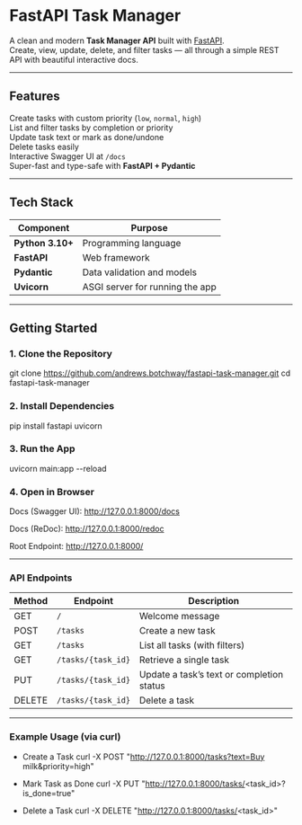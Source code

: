 #  FastAPI Task Manager

 A clean and modern **Task Manager API** built with [FastAPI](https://fastapi.tiangolo.com/).  
 Create, view, update, delete, and filter tasks — all through a simple REST API with beautiful interactive docs.

---

##  Features

 Create tasks with custom priority (`low`, `normal`, `high`)  
 List and filter tasks by completion or priority  
 Update task text or mark as done/undone  
 Delete tasks easily  
 Interactive Swagger UI at `/docs`  
 Super-fast and type-safe with **FastAPI + Pydantic**

---

##  Tech Stack

| Component | Purpose |
|------------|----------|
|  **Python 3.10+** | Programming language |
|  **FastAPI** | Web framework |
|  **Pydantic** | Data validation and models |
|  **Uvicorn** | ASGI server for running the app |

---

##  Getting Started

### 1. Clone the Repository

git clone https://github.com/andrews.botchway/fastapi-task-manager.git
cd fastapi-task-manager

### 2. Install Dependencies
pip install fastapi uvicorn

### 3. Run the App
uvicorn main:app --reload

### 4. Open in Browser

 Docs (Swagger UI): http://127.0.0.1:8000/docs

 Docs (ReDoc): http://127.0.0.1:8000/redoc

 Root Endpoint: http://127.0.0.1:8000/

--- 


###  API Endpoints
| Method | Endpoint           | Description |
|--------|--------------------|-------------|
| GET    | `/`                | Welcome message |
| POST   | `/tasks`           | Create a new task |
| GET    | `/tasks`           | List all tasks (with filters) |
| GET    | `/tasks/{task_id}` | Retrieve a single task |
| PUT    | `/tasks/{task_id}` | Update a task’s text or completion status |
| DELETE | `/tasks/{task_id}` | Delete a task |
---

###  Example Usage (via curl)
- Create a Task
curl -X POST "http://127.0.0.1:8000/tasks?text=Buy milk&priority=high"

- Mark Task as Done
curl -X PUT "http://127.0.0.1:8000/tasks/<task_id>?is_done=true"

- Delete a Task
curl -X DELETE "http://127.0.0.1:8000/tasks/<task_id>"

